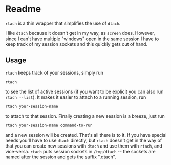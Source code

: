 # Readme

`rtach` is a thin wrapper that simplifies the use of `dtach`.

I like `dtach` because it doesn't get in my way, as `screen` does. However, since I can't have multiple "windows" open in the same session I have to keep track of my session sockets and this quickly gets out of hand.

## Usage

`rtach` keeps track of your sessions, simply run 

    rtach

to see the list of active sessions (if you want to be explicit you can also run `rtach --list`). It makes it easier to attach to a running session, run 

    rtach your-session-name
    
to attach to that session. Finally creating a new session is a breeze, just run 

    rtach your-session-name command-to-run
    
and a new session will be created. That's all there is to it. If you have special needs you'll have to use `dtach` directly, but `rtach` doesn't get in the way of that you can create new sessions with `dtach` and use them with `rtach`, and vice-versa. `rtach` puts session sockets in `/tmp/dtach` -- the sockets are named after the session and gets the suffix ".dtach".